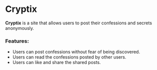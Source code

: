 # Cryptix

__Cryptix__ is a site that allows users to post their confessions and secrets anonymously.

### Features:
- Users can post confessions without fear of being discovered.
- Users can read the confessions posted by other users.
- Users can like and share the shared posts.